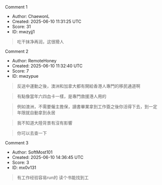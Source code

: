 Comment 1

- Author: ChaewonL
- Created: 2025-06-10 11:31:25 UTC
- Score: 31
- ID: mwzyjj1

> 吃干抹净再润，这很猾人

Comment 2

- Author: RemoteHoney
- Created: 2025-06-10 11:32:40 UTC
- Score: 7
- ID: mwzypue

> 反送中運動之後，澳洲和加拿大都有開給香港人專門的移民通道啊

> 有點像當年六四血卡一樣，是專門救援港人用的

> 例如澳洲，不需要僱主擔保，讀書畢業拿到工作簽之後你活得下去，到一定年限就自動拿到永居

> 我不知道大陸背景有沒有影響

> 你可以去查一下

Comment 3

- Author: SoftMost101
- Created: 2025-06-10 14:36:45 UTC
- Score: 3
- ID: mx0v131

> 有工作经验容易run的 读个书能找到工
